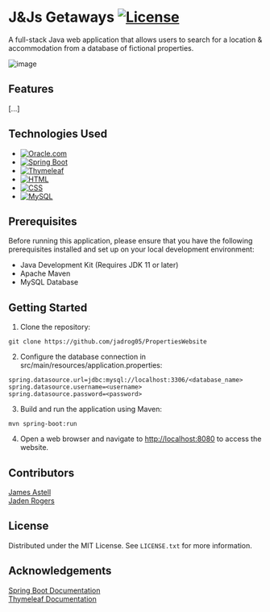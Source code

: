 # J&Js Getaways  [![License](https://img.shields.io/badge/license-MIT-blue.svg)](LICENSE)

A full-stack Java web application that allows users to search for a location & accommodation from a database of fictional properties.

![image](https://github.com/jadrog05/PropertiesWebsite/assets/45542564/2ae69a3c-ee89-419a-8bec-e28af1304523)

## Features

[...]

## Technologies Used

* [![Oracle.com]][Oracle-url]  
* [![Spring Boot]][Spring Boot-url]  
* [![Thymeleaf]][Thymeleaf-url]
* [![HTML]][HTML-url]
* [![CSS]][CSS-url] 
* [![MySQL]][MySQL-url] 

## Prerequisites

Before running this application, please ensure that you have the following prerequisites installed and set up on your local development environment:
* Java Development Kit (Requires JDK 11 or later)
* Apache Maven
* MySQL Database


## Getting Started

1. Clone the repository:

```
git clone https://github.com/jadrog05/PropertiesWebsite
```

2. Configure the database connection in src/main/resources/application.properties:

```
spring.datasource.url=jdbc:mysql://localhost:3306/<database_name>
spring.datasource.username=<username>
spring.datasource.password=<password>
```

3. Build and run the application using Maven:

```
mvn spring-boot:run
```

4. Open a web browser and navigate to [http://localhost:8080](http://localhost:8080/index) to access the website.

## Contributors

[James Astell](https://github.com/AstellJ11)  
[Jaden Rogers](https://github.com/jadrog05)

## License

Distributed under the MIT License. See `LICENSE.txt` for more information.

## Acknowledgements

[Spring Boot Documentation](https://spring.io/projects/spring-boot)  
[Thymeleaf Documentation](https://www.thymeleaf.org/)

<!-- MARKDOWN LINKS & IMAGES -->
[Oracle.com]: https://img.shields.io/badge/Java-F80000?style=for-the-badge&logo=oracle&logoColor=white
[Oracle-url]: https://www.oracle.com
[Spring Boot]: https://img.shields.io/badge/Spring_Boot-6DB33F?style=for-the-badge&logo=spring&logoColor=white
[Spring Boot-url]: https://spring.io/projects/spring-boot
[Thymeleaf]: https://img.shields.io/badge/Thymeleaf-005F0F?style=for-the-badge&logo=thymeleaf&logoColor=white
[Thymeleaf-url]: https://www.thymeleaf.org
[HTML]: https://img.shields.io/badge/HTML5-E34F26?style=for-the-badge&logo=html5&logoColor=white
[HTML-url]: https://developer.mozilla.org/en-US/docs/Web/HTML
[CSS]: https://img.shields.io/badge/CSS3-1572B6?style=for-the-badge&logo=css3&logoColor=white
[CSS-url]: https://developer.mozilla.org/en-US/docs/Web/CSS
[MySQL]: https://img.shields.io/badge/MySQL-4479A1?style=for-the-badge&logo=mysql&logoColor=white
[MySQL-url]: https://www.mysql.com
